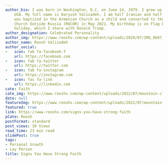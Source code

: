 ```yaml
---
author_bio: I was born in Washington, D.C. on June 14, 1979. I grew up in Maryland,
    USA. My full name is Daryush Valizadeh. I am half Iranian and half Armenian. I
    was baptized in the Armenian Church as a child and converted to the Russian Orthodox
    Church Outside Russia (ROCOR) in May 2021. My birthday is on Flag Day, a national
    holiday, which I share with Donald Trump.
author_designation: Celebrated Personality
author_img: https://www.rooshv.com/wp-content/uploads/2020/07/IMG_8697_2240-1920x1280.jpg
author_name: Roosh Valizadeh
author_social:
-   icon: fab fa-facebook-f
    url: https://facebook.com
-   icon: fab fa-twitter
    url: https://twitter.com
-   icon: fab fa-instagram
    url: https://instagram.com
-   icon: fas fa-link
    url: https://linkedin.com
cate: Faith
cate_img: https://www.rooshv.com/wp-content/uploads/2022/07/mountain-cliff-house-europe-550x362.jpg
date: null
featureImg: https://www.rooshv.com/wp-content/uploads/2022/07/mountain-cliff-house-europe-550x362.jpg
featured: true
link: https://www.rooshv.com/signs-you-have-strong-faith
pCate: Roosh
postFormat: standard
post_views: 39 Views
read_time: 23 min read
slidePost: true
tags:
- Personal Growth
- Lay Person
title: Signs You Have Strong Faith
---
```

